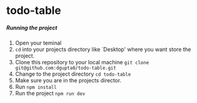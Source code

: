 # todo-table

##### Running the project

1. Open your teminal
2. `cd` into your projects directory like `Desktop' where you want store the project.
3. Clone this repository to your local machine `git clone git@github.com:dgupta0/todo-table.git`
4. Change to the project directory `cd todo-table`
5. Make sure you are in the projects director.
6. Run `npm install`
7. Run the project `npm run dev`
